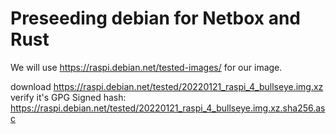 # Preseeding debian for Netbox and Rust

We will use https://raspi.debian.net/tested-images/ for our image.

download https://raspi.debian.net/tested/20220121_raspi_4_bullseye.img.xz
verify it's GPG Signed hash: https://raspi.debian.net/tested/20220121_raspi_4_bullseye.img.xz.sha256.asc
